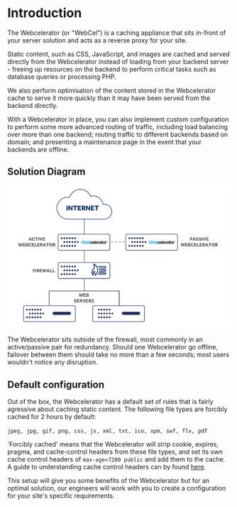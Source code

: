# Introduction

The Webcelerator (or "WebCel") is a caching appliance that sits in-front of your server solution and acts as a reverse proxy for your site.

Static content, such as CSS, JavaScript, and images are cached and served directly from the Webcelerator instead of loading from your backend server - freeing up resources on the backend to perform critical tasks such as database queries or processing PHP.

We also perform optimisation of the content stored in the Webcelerator cache to serve it more quickly than it may have been served from the backend directly.

With a Webcelerator in place, you can also implement custom configuration to perform some more advanced routing of traffic, including load balancing over more than one backend; routing traffic to different backends based on domain; and presenting a maintenance page in the event that your backends are offline.

## Solution Diagram

![Solution Diagram](images/WebCel-solution-diagram.png)

The Webcelerator sits outside of the firewall, most commonly in an active/passive pair for redundancy. Should one Webcelerator go offline, failover between them should take no more than a few seconds; most users wouldn't notice any disruption.

## Default configuration

Out of the box, the Webcelerator has a default set of rules that is fairly agressive about caching static content. The following file types are forcibly cached for 2 hours by default:

`jpeg, jpg, gif, png, css, js, xml, txt, ico, xpm, swf, flv, pdf`

'Forcibly cached' means that the Webcelerator will strip cookie, expires, pragma, and cache-control headers from these file types, and set its own cache control headers of `max-age=7200 public` and add them to the cache. A guide to understanding cache control headers can by found [here](https://varvy.com/pagespeed/cache-control.html).

This setup will give you some benefits of the Webcelerator but for an optimal solution, our engineers will work with you to create a configuration for your site's specific requirements.
